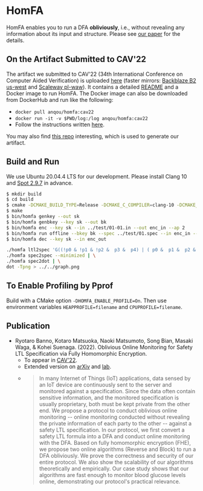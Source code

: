 # HomFA

HomFA enables you to run a DFA __obliviously__, i.e., without revealing any information about its input and structure. Please see [our paper](#Publication) for the details.

## On the Artifact Submitted to CAV'22

The artifact we submitted to CAV'22 (34th International Conference on Computer Aided Verification) is uploaded [here](https://doi.org/10.5281/zenodo.6558657) (faster mirrors: [Backblaze B2 us-west](https://anqou-share.s3.us-west-000.backblazeb2.com/homfa_cav22_1.zip) and [Scaleway pl-waw](https://anqou-share.s3.pl-waw.scw.cloud/homfa_cav22_1.zip)). It contains a detailed [README](https://github.com/virtualsecureplatform/homfa-cav22/blob/master/artifact-evaluation/zip/README.md) and a Docker image to run HomFA. The Docker image can also be downloaded from DockerHub and run like the following:

- `docker pull anqou/homfa:cav22`
- `docker run -it -v $PWD/log:/log anqou/homfa:cav22`
- Follow the instructions written [here](https://github.com/virtualsecureplatform/homfa-cav22/blob/master/artifact-evaluation/zip/README.md#how-to-replicate-the-results-in-the-paper).

You may also find [this repo](https://github.com/virtualsecureplatform/homfa-cav22) interesting, which is used to generate our artifact.

## Build and Run

We use Ubuntu 20.04.4 LTS for our development.
Please install Clang 10 and [Spot 2.9.7](http://www.lrde.epita.fr/dload/spot/spot-2.9.7.tar.gz) in advance.

```sh
$ mkdir build
$ cd build
$ cmake -DCMAKE_BUILD_TYPE=Release -DCMAKE_C_COMPILER=clang-10 -DCMAKE_CXX_COMPILER=clang++-10 ..
$ make
$ bin/homfa genkey --out sk
$ bin/homfa genbkey --key sk --out bk
$ bin/homfa enc --key sk --in ../test/01-01.in --out enc_in --ap 2
$ bin/homfa run offline --bkey bk --spec ../test/01.spec --in enc_in --out enc_out --bootstrapping-freq 100000
$ bin/homfa dec --key sk --in enc_out
```

```sh
./homfa ltl2spec 'G((!p0 & !p1 & !p2 &  p3 &  p4) | ( p0 &  p1 &  p2 & !p3 &  p4) | (!p0 &  p1 &  p2 & !p3 &  p4) | ( p0 & !p1 &  p2 & !p3 &  p4) | (!p0 & !p1 &  p2 & !p3 &  p4) | ( p0 &  p1 & !p2 & !p3 &  p4) | (!p0 &  p1 & !p2 & !p3 &  p4) | ( p0 & !p1 & !p2 & !p3 &  p4) | (!p0 & !p1 & !p2 & !p3 &  p4) | ( p0 &  p1 &  p2 &  p3 & !p4) | (!p0 &  p1 &  p2 &  p3 & !p4) | ( p0 & !p1 &  p2 &  p3 & !p4))' 5 | \
./homfa spec2spec --minimized | \
./homfa spec2dot | \
dot -Tpng > ../../graph.png
```

## To Enable Profiling by Pprof

Build with a CMake option `-DHOMFA_ENABLE_PROFILE=On`.
Then use environment variables `HEAPPROFILE=filename` and `CPUPROFILE=filename`.

## Publication

- Ryotaro Banno, Kotaro Matsuoka, Naoki Matsumoto, Song Bian, Masaki Waga, & Kohei Suenaga. (2022). Oblivious Online Monitoring for Safety LTL Specification via Fully Homomorphic Encryption.
  - To appear in [CAV'22](http://i-cav.org/2022/).
  - Extended version on [arXiv](https://arxiv.org/abs/2206.03582) and [lab](https://www.fos.kuis.kyoto-u.ac.jp/~banno/cav22.pdf).
  - > In many Internet of Things (IoT) applications, data sensed by an IoT device are continuously sent to the server and monitored against a specification. Since the data often contain sensitive information, and the monitored specification is usually proprietary, both must be kept private from the other end. We propose a protocol to conduct oblivious online monitoring -- online monitoring conducted without revealing the private information of each party to the other -- against a safety LTL specification. In our protocol, we first convert a safety LTL formula into a DFA and conduct online monitoring with the DFA. Based on fully homomorphic encryption (FHE), we propose two online algorithms (Reverse and Block) to run a DFA obliviously. We prove the correctness and security of our entire protocol. We also show the scalability of our algorithms theoretically and empirically. Our case study shows that our algorithms are fast enough to monitor blood glucose levels online, demonstrating our protocol's practical relevance.
